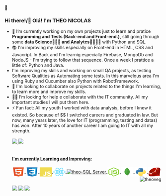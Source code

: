   👋 <h3>Hi there!/👋 Olá! I'm THEO NICOLAS</h3>

<ul>
<li>🔭 I’m currently working on my own projects just to learn and pratice <strong>Programming  and Tests (Back-end and Front-end.),</strong> still going through some <strong>data Science👨🏽‍🔬 and Analytcs🕵🏽‍♀️🤓</strong> with Python and SQL. </li>
<li>📚 I'm improving my skills especially on Front-end in HTML, CSS and Javacript. In Back and I'm learnig especially Firebase, MongoDb and NodeJS - I'm trying to follow that sequence. Once a week I prattice a little of: Python and Java.</li>
<li> I'm improving my skills and working on small QA projects, as testing Software Qualities as Automating some tests. In this marvelous area I'm using Ruby and Cucumber also Python with RobotFramework. </li>
<li>👯 I'm looking to collaborate on projects related to the things I'm learning, to learn more and improve my skills.</li>
<li>🤝🏽 I’m looking for help e collaborate with the IT community. All my important studies I will put them here.</li>
<li>⚡ Fun fact: All my youth I worked with data analysis, before I knew it existed. So because of $$ I switched careers and graduated in law. But now, many years later, the love for IT (programming, testing and datas) has won. After 10 years of another career I am going to IT with all my strength.

 <div>
   <br>
  <a href="https://github.com/NICOLASTHEO/nicolastheo">
  <img height="180em" src="https://github-readme-stats.vercel.app/api?username=nicolastheo&show_icons=true&theme=highcontrast&include_all_commits=true&count_private=true"/>
  <img height="180" src="https://github-readme-stats.vercel.app/api/top-langs/?username=nicolastheo&layout=compact&langs_count=7&theme=highcontrast"/>
</div>

  <div style="display: inline_block"><br>
    <h4> I'm currently Learning and Improving: </h4>
  <img align="center" alt="theo-HTML" height="30" width="40" src="https://raw.githubusercontent.com/devicons/devicon/master/icons/html5/html5-original.svg">
  <img align="center" alt="theo-CSS" height="30" width="40" src="https://raw.githubusercontent.com/devicons/devicon/master/icons/css3/css3-original.svg">
  <img align="center" alt="theo-Js" height="30" width="40" src="https://raw.githubusercontent.com/devicons/devicon/master/icons/javascript/javascript-plain.svg">
  <img align="center" alt="theo-React" height="30" width="40" src="https://raw.githubusercontent.com/devicons/devicon/master/icons/react/react-original.svg">
   
  <!--<img align="center" alt="theo-Js" height="30" width="40" src="https://raw.githubusercontent.com/devicons/devicon/master/icons/jquery/jquery-plain.svg">-->
  <img align="center" alt="theo-SQL Server" height="30" width="40" src="https://camo.githubusercontent.com/2fd20815f3b0a17768b1ee8429517c9f2e6ad5943681fbf09b8afed5fc72e306/68747470733a2f2f677265656e7769726569742e636f6d2f77702d636f6e74656e742f75706c6f6164732f323031332f30352f73716c2d7365727665722d65787072657373312e706e67">
  <img align="center" alt="theo-NodeJS" height="30" width="40" src="https://raw.githubusercontent.com/devicons/devicon/master/icons/nodejs/nodejs-original.svg">
  <img align="center" alt="theo-mongoDB" height="30" width="40" src="https://raw.githubusercontent.com/devicons/devicon/master/icons/mongodb/mongodb-original.svg">
  <!--<img align="center" alt="theo-aws" height="30" width="40" src="https://raw.githubusercontent.com/devicons/devicon/master/icons/amazonwebservices/amazonwebservices-original.svg">-->
 <!-- <img align="center" alt="theo-dotnet" height="30" width="40" src="https://raw.githubusercontent.com/devicons/devicon/master/icons/dotnetcore/dotnetcore-original.svg">-->
 <!-- <img align="center" alt="theo-csharp" height="30" width="40" src="https://raw.githubusercontent.com/devicons/devicon/master/icons/csharp/csharp-original.svg">-->
  <img align="center" alt="theo-Python" height="30" width="40" src="https://raw.githubusercontent.com/devicons/devicon/master/icons/python/python-original.svg">
  <img align="center" alt="theo-ruby" height="30" width="40" src="https://raw.githubusercontent.com/devicons/devicon/master/icons/ruby/ruby-original.svg">
 <!-- <img align="center" alt="theo-Java" height="30" width="40" src="https://raw.githubusercontent.com/devicons/devicon/master/icons/java/java-original.svg">-->
 
  
    
  <img height="100em" align="right" alt="theoveg" src="http://4.bp.blogspot.com/-dlxAjQ3w_oo/U-03-mmiyQI/AAAAAAAAXl4/r7TPk0o9Gqo/s1600/Z5GFHul.gif">
</div>
  
  ##
  
  <div> 
  <!--<a href="https://www.youtube.com/channel/UCRs5-nfAwm8tcCRx7e-PTNQ" target="_blank"><img src="https://img.shields.io/badge/YouTube-FF0000?style=for-the-badge&logo=youtube&logoColor=white" target="_blank"></a> -->
  <a href="https://www.instagram.com/theonicolasof/" target="_blank"><img src="https://img.shields.io/badge/-Instagram-%23E4405F?style=for-the-badge&logo=instagram&logoColor=white" target="_blank"></a> 
  <a href="https://www.linkedin.com/in/theo-araujo-45553246/" target="_blank"><img src="https://img.shields.io/badge/-LinkedIn-%230077B5?style=for-the-badge&logo=linkedin&logoColor=white" target="_blank"></a>
      <a href = "mailto:theonicolas87@gmail.com"><img height="45em" src="http://s2.glbimg.com/SoDnXJH5n7k28Qx69ZkknqlDyNs=/0x0:695x451/695x451/s.glbimg.com/po/tt2/f/original/2014/10/28/mensagem-encaminhamento-gmail1.png" target="_blank"></a>
    
  </div>
